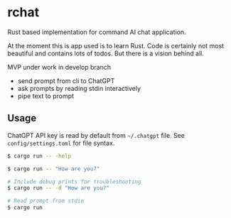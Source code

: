 rchat
=====

Rust based implementation for command AI chat application.

At the moment this is app used is to learn Rust. Code is certainly not
most beautiful and contains lots of todos. But there is a vision behind all.

MVP under work in develop branch

- send prompt from cli to ChatGPT
- ask prompts by reading stdin interactively
- pipe text to prompt

## Usage

ChatGPT API key is read by default from `~/.chatgpt` file. See `config/settings.toml` for file syntax.

```bash
$ cargo run -- -help

$ cargo run -- "How are you?"

# Include debug prints for troubleshooting
$ cargo run -- -d "How are you?"

# Read prompt from stdin
$ cargo run
```